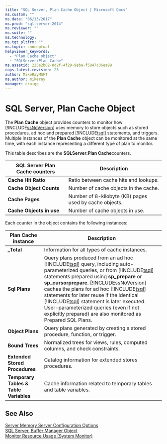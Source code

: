 ```yaml
---
title: "SQL Server, Plan Cache Object | Microsoft Docs"
ms.custom: ""
ms.date: "06/13/2017"
ms.prod: "sql-server-2014"
ms.reviewer: ""
ms.suite: ""
ms.technology:
ms.tgt_pltfrm: ""
ms.topic: conceptual
helpviewer_keywords: 
  - "Plan Cache object"
  - "SQLServer:Plan Cache"
ms.assetid: 225e2b02-8d2f-4f29-9eba-f5847c36ea99
caps.latest.revision: 23
author: MikeRayMSFT
ms.author: mikeray
manager: craigg
---
```

# SQL Server, Plan Cache Object
  The **Plan Cache** object provides counters to monitor how [!INCLUDE[ssNoVersion](../../includes/ssnoversion-md.md)] uses memory to store objects such as stored procedures, ad hoc and prepared [!INCLUDE[tsql](../../includes/tsql-md.md)] statements, and triggers. Multiple instances of the **Plan Cache** object can be monitored at the same time, with each instance representing a different type of plan to monitor.  
  
 This table describes are the **SQLServer:Plan Cache**counters.  
  
|SQL Server Plan Cache counters|Description|  
|------------------------------------|-----------------|  
|**Cache Hit Ratio**|Ratio between cache hits and lookups.|  
|**Cache Object Counts**|Number of cache objects in the cache.|  
|**Cache Pages**|Number of 8-kilobyte (KB) pages used by cache objects.|  
|**Cache Objects in use**|Number of cache objects in use.|  
  
 Each counter in the object contains the following instances:  
  
|Plan Cache instance|Description|  
|-------------------------|-----------------|  
|**_Total**|Information for all types of cache instances.|  
|**Sql Plans**|Query plans produced from an ad hoc [!INCLUDE[tsql](../../includes/tsql-md.md)] query, including auto-parameterized queries, or from [!INCLUDE[tsql](../../includes/tsql-md.md)] statements prepared using **sp_prepare** or **sp_cursorprepare**. [!INCLUDE[ssNoVersion](../../includes/ssnoversion-md.md)] caches the plans for ad hoc [!INCLUDE[tsql](../../includes/tsql-md.md)] statements for later reuse if the identical [!INCLUDE[tsql](../../includes/tsql-md.md)] statement is later executed. User-parameterized queries (even if not explicitly prepared) are also monitored as Prepared SQL Plans.|  
|**Object Plans**|Query plans generated by creating a stored procedure, function, or trigger.|  
|**Bound Trees**|Normalized trees for views, rules, computed columns, and check constraints.|  
|**Extended Stored Procedures**|Catalog information for extended stores procedures.|  
|**Temporary Tables & Table Variables**|Cache information related to temporary tables and table variables.|  
  
## See Also  
 [Server Memory Server Configuration Options](../../database-engine/configure-windows/server-memory-server-configuration-options.md)   
 [SQL Server, Buffer Manager Object](sql-server-buffer-manager-object.md)   
 [Monitor Resource Usage &#40;System Monitor&#41;](monitor-resource-usage-system-monitor.md)  
  
  
